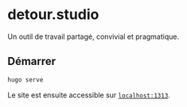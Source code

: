 # detour.studio

Un outil de travail partagé, convivial et pragmatique.


## Démarrer

```sh
hugo serve
```

Le site est ensuite accessible sur [`localhost:1313`](http://localhost:1313/).
